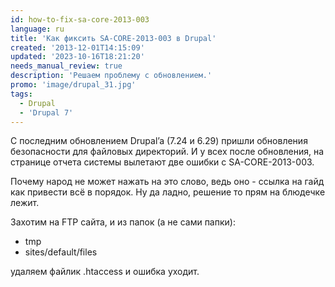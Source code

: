 ```yaml
---
id: how-to-fix-sa-core-2013-003
language: ru
title: 'Как фиксить SA-CORE-2013-003 в Drupal'
created: '2013-12-01T14:15:09'
updated: '2023-10-16T18:21:20'
needs_manual_review: true
description: 'Решаем проблему с обновлением.'
promo: 'image/drupal_31.jpg'
tags:
  - Drupal
  - 'Drupal 7'
---
```


С последним обновлением Drupal’a (7.24 и 6.29) пришли обновления безопасности для файловых директорий. И у всех после обновления, на странице отчета системы вылетают две ошибки с SA-CORE-2013-003.

Почему народ не может нажать на это слово, ведь оно - ссылка на гайд как привести всё в порядок. Ну да ладно, решение то прям на блюдечке лежит.

Захотим на FTP сайта, и из папок (а не сами папки):

- tmp
- sites/default/files

удаляем файлик .htaccess и ошибка уходит. 

